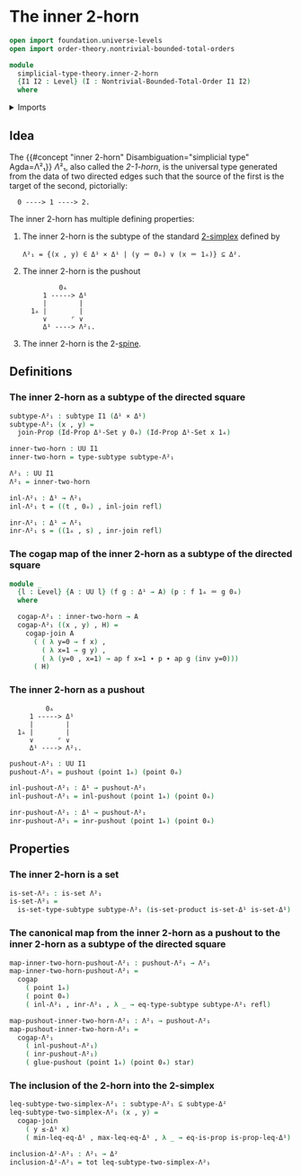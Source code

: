 # The inner 2-horn

```agda
open import foundation.universe-levels
open import order-theory.nontrivial-bounded-total-orders

module
  simplicial-type-theory.inner-2-horn
  {I1 I2 : Level} (I : Nontrivial-Bounded-Total-Order I1 I2)
  where
```

<details><summary>Imports</summary>

```agda
open import elementary-number-theory.natural-numbers

open import foundation.action-on-identifications-functions
open import foundation.booleans
open import foundation.cartesian-product-types
open import foundation.conjunction
open import foundation.dependent-pair-types
open import foundation.disjunction
open import foundation.empty-types
open import foundation.equality-dependent-pair-types
open import foundation.equivalences
open import foundation.function-extensionality
open import foundation.function-types
open import foundation.functoriality-dependent-pair-types
open import foundation.homotopies
open import foundation.identity-types
open import foundation.propositions
open import foundation.retractions
open import foundation.sets
open import foundation.subtypes
open import foundation.type-arithmetic-dependent-pair-types
open import foundation.unit-type
open import foundation.universe-levels

open import simplicial-type-theory.2-simplices I
open import simplicial-type-theory.arrows I
open import simplicial-type-theory.directed-edges I
open import simplicial-type-theory.directed-interval I
open import simplicial-type-theory.inequality-directed-interval I
open import simplicial-type-theory.standard-simplices I
open import simplicial-type-theory.standard-spines I

open import synthetic-homotopy-theory.cocones-under-spans
open import synthetic-homotopy-theory.joins-of-types
open import synthetic-homotopy-theory.pushouts
```

</details>

## Idea

The {{#concept "inner 2-horn" Disambiguation="simplicial type" Agda=Λ²₁}} $Λ²₁$,
also called the _2-1-horn_, is the universal type generated from the data of two
directed edges such that the source of the first is the target of the second,
pictorially:

```text
  0 ----> 1 ----> 2.
```

The inner 2-horn has multiple defining properties:

1. The inner 2-horn is the subtype of the standard
   [2-simplex](simplicial-type-theory.2-simplices.md) defined by

   ```text
   Λ²₁ = {(x , y) ∈ Δ¹ × Δ¹ | (y ＝ 0▵) ∨ (x ＝ 1▵)} ⊆ Δ².
   ```

2. The inner 2-horn is the pushout

   ```text
            0▵
        1 -----> Δ¹
        |        |
     1▵ |        |
        ∨      ⌜ ∨
        Δ¹ ----> Λ²₁.
   ```

3. The inner 2-horn is the 2-[spine](simplicial-type-theory.standard-spines.md).

## Definitions

### The inner 2-horn as a subtype of the directed square

```agda
subtype-Λ²₁ : subtype I1 (Δ¹ × Δ¹)
subtype-Λ²₁ (x , y) =
  join-Prop (Id-Prop Δ¹-Set y 0▵) (Id-Prop Δ¹-Set x 1▵)

inner-two-horn : UU I1
inner-two-horn = type-subtype subtype-Λ²₁

Λ²₁ : UU I1
Λ²₁ = inner-two-horn

inl-Λ²₁ : Δ¹ → Λ²₁
inl-Λ²₁ t = ((t , 0▵) , inl-join refl)

inr-Λ²₁ : Δ¹ → Λ²₁
inr-Λ²₁ s = ((1▵ , s) , inr-join refl)
```

### The cogap map of the inner 2-horn as a subtype of the directed square

```agda
module _
  {l : Level} {A : UU l} (f g : Δ¹ → A) (p : f 1▵ ＝ g 0▵)
  where

  cogap-Λ²₁ : inner-two-horn → A
  cogap-Λ²₁ ((x , y) , H) =
    cogap-join A
      ( ( λ y=0 → f x) ,
        ( λ x=1 → g y) ,
        ( λ (y=0 , x=1) → ap f x=1 ∙ p ∙ ap g (inv y=0)))
      ( H)
```

### The inner 2-horn as a pushout

```text
         0▵
     1 -----> Δ¹
     |        |
  1▵ |        |
     ∨      ⌜ ∨
     Δ¹ ----> Λ²₁.
```

```agda
pushout-Λ²₁ : UU I1
pushout-Λ²₁ = pushout (point 1▵) (point 0▵)

inl-pushout-Λ²₁ : Δ¹ → pushout-Λ²₁
inl-pushout-Λ²₁ = inl-pushout (point 1▵) (point 0▵)

inr-pushout-Λ²₁ : Δ¹ → pushout-Λ²₁
inr-pushout-Λ²₁ = inr-pushout (point 1▵) (point 0▵)
```

## Properties

### The inner 2-horn is a set

```agda
is-set-Λ²₁ : is-set Λ²₁
is-set-Λ²₁ =
  is-set-type-subtype subtype-Λ²₁ (is-set-product is-set-Δ¹ is-set-Δ¹)
```

### The canonical map from the inner 2-horn as a pushout to the inner 2-horn as a subtype of the directed square

```agda
map-inner-two-horn-pushout-Λ²₁ : pushout-Λ²₁ → Λ²₁
map-inner-two-horn-pushout-Λ²₁ =
  cogap
    ( point 1▵)
    ( point 0▵)
    ( inl-Λ²₁ , inr-Λ²₁ , λ _ → eq-type-subtype subtype-Λ²₁ refl)

map-pushout-inner-two-horn-Λ²₁ : Λ²₁ → pushout-Λ²₁
map-pushout-inner-two-horn-Λ²₁ =
  cogap-Λ²₁
    ( inl-pushout-Λ²₁)
    ( inr-pushout-Λ²₁)
    ( glue-pushout (point 1▵) (point 0▵) star)
```

### The inclusion of the 2-horn into the 2-simplex

```agda
leq-subtype-two-simplex-Λ²₁ : subtype-Λ²₁ ⊆ subtype-Δ²
leq-subtype-two-simplex-Λ²₁ (x , y) =
  cogap-join
    ( y ≤-Δ¹ x)
    ( min-leq-eq-Δ¹ , max-leq-eq-Δ¹ , λ _ → eq-is-prop is-prop-leq-Δ¹)

inclusion-Δ²-Λ²₁ : Λ²₁ → Δ²
inclusion-Δ²-Λ²₁ = tot leq-subtype-two-simplex-Λ²₁
```
